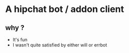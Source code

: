 # A hipchat bot / addon client
 
## why ?
 * It's fun
 * I wasn't quite satisfied by either will or errbot
